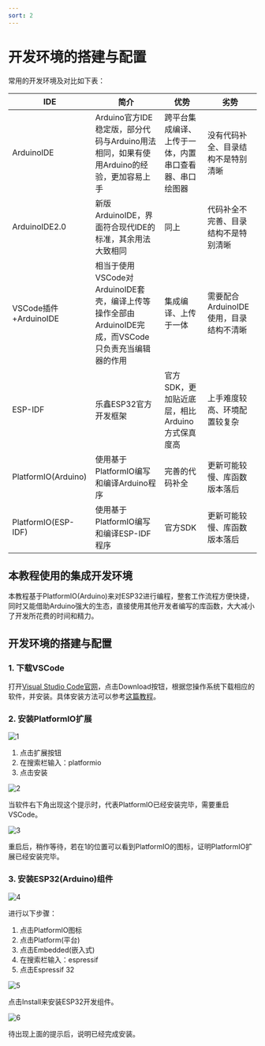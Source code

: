 ```yaml
---
sort: 2
---
```


# 开发环境的搭建与配置

常用的开发环境及对比如下表：

|IDE|简介|优势|劣势|
|----------------------|------------------------------------------------------------|------------------------------------------------------|---------------------------------------|
|ArduinoIDE|Arduino官方IDE稳定版，部分代码与Arduino用法相同，如果有使用Arduino的经验，更加容易上手|跨平台集成编译、上传于一体，内置串口查看器、串口绘图器|没有代码补全、目录结构不是特别清晰|
|ArduinoIDE2.0|新版ArduinoIDE，界面符合现代IDE的标准，其余用法大致相同|同上|代码补全不完善、目录结构不是特别清晰|
|VSCode插件+ArduinoIDE|相当于使用VSCode对ArduinoIDE套壳，编译上传等操作全部由ArduinoIDE完成，而VSCode只负责充当编辑器的作用|集成编译、上传于一体|需要配合ArduinoIDE使用，目录结构不清晰|
|ESP-IDF|乐鑫ESP32官方开发框架|官方SDK，更加贴近底层，相比Arduino方式保真度高|上手难度较高、环境配置较复杂|
|PlatformIO(Arduino)|使用基于PlatformIO编写和编译Arduino程序|完善的代码补全|更新可能较慢、库函数版本落后|
|PlatformIO(ESP-IDF)|使用基于PlatformIO编写和编译ESP-IDF程序|官方SDK|更新可能较慢、库函数版本落后|

## 本教程使用的集成开发环境
本教程基于PlatformIO(Arduino)来对ESP32进行编程，整套工作流程方便快捷，同时又能借助Arduino强大的生态，直接使用其他开发者编写的库函数，大大减小了开发所花费的时间和精力。

## 开发环境的搭建与配置
### 1. 下载VSCode
打开[Visual Studio Code官网](https://code.visualstudio.com/)，点击Download按钮，根据您操作系统下载相应的软件，并安装。具体安装方法可以参考[这篇教程](https://blog.csdn.net/weixin_46245846/article/details/113793024)。
### 2. 安装PlatformIO扩展

![1](https://raw.githubusercontent.com/Paper-Scallion/paper-scallion.github.io/develop/assets/images/chapter1/1.jpg)

1. 点击扩展按钮
2. 在搜索栏输入：platformio
3. 点击安装

![2](https://raw.githubusercontent.com/Paper-Scallion/paper-scallion.github.io/develop/assets/images/chapter1/2.jpg)

当软件右下角出现这个提示时，代表PlatformIO已经安装完毕，需要重启VSCode。

![3](https://raw.githubusercontent.com/Paper-Scallion/paper-scallion.github.io/develop/assets/images/chapter1/3.jpg)

重启后，稍作等待，若在1的位置可以看到PlatformIO的图标，证明PlatformIO扩展已经安装完毕。
### 3. 安装ESP32(Arduino)组件

![4](https://raw.githubusercontent.com/Paper-Scallion/paper-scallion.github.io/develop/assets/images/chapter1/4.jpg)

进行以下步骤：
1. 点击PlatformIO图标
2. 点击Platform(平台)
3. 点击Embedded(嵌入式)
4. 在搜索栏输入：espressif
5. 点击Espressif 32

![5](https://raw.githubusercontent.com/Paper-Scallion/paper-scallion.github.io/develop/assets/images/chapter1/5.jpg)

点击Install来安装ESP32开发组件。

![6](https://raw.githubusercontent.com/Paper-Scallion/paper-scallion.github.io/develop/assets/images/chapter1/6.jpg)

待出现上面的提示后，说明已经完成安装。
